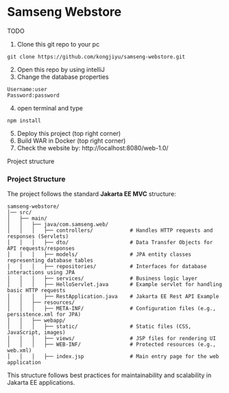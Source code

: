 Samseng Webstore
================

TODO
1. Clone this git repo to your pc
```shell
git clone https://github.com/kongjiyu/samseng-webstore.git
```
2. Open this repo by using intelliJ
3. Change the database properties
```
Username:user
Password:password
```
4. open terminal and type
```shell
npm install
```
5. Deploy this project (top right corner)
6. Build WAR in Docker (top right corner)
6. Check the website by: http://localhost:8080/web-1.0/

Project structure

### Project Structure

The project follows the standard **Jakarta EE MVC** structure:

```
samseng-webstore/
│── src/
│   ├── main/
│   │   ├── java/com.samseng.web/
│   │   │   ├── controllers/            # Handles HTTP requests and responses (Servlets)
│   │   │   ├── dto/                    # Data Transfer Objects for API requests/responses
│   │   │   ├── models/                 # JPA entity classes representing database tables
│   │   │   ├── repositories/           # Interfaces for database interactions using JPA
│   │   │   ├── services/               # Business logic layer
│   │   │   ├── HelloServlet.java       # Example servlet for handling basic HTTP requests
│   │   │   ├── RestApplication.java    # Jakarta EE Rest API Example
│   │   ├── resources/
│   │   │   ├── META-INF/               # Configuration files (e.g., persistence.xml for JPA)
│   │   ├── webapp/
│   │   │   ├── static/                 # Static files (CSS, JavaScript, images)
│   │   │   ├── views/                  # JSP files for rendering UI
│   │   │   ├── WEB-INF/                # Protected resources (e.g., web.xml)
│   │   │   ├── index.jsp               # Main entry page for the web application
```

This structure follows best practices for maintainability and scalability in Jakarta EE applications.